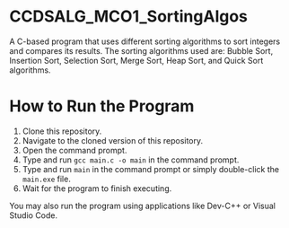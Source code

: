# CCDSALG_MCO1_SortingAlgos

A C-based program that uses different sorting algorithms to sort integers and compares its results. The sorting algorithms used are: Bubble Sort, Insertion Sort, Selection Sort, Merge Sort, Heap Sort, and Quick Sort algorithms. 

# How to Run the Program
1. Clone this repository.
2. Navigate to the cloned version of this repository.
3. Open the command prompt.
4. Type and run `gcc main.c -o main` in the command prompt.
5. Type and run `main` in the command prompt or simply double-click the `main.exe` file.
6. Wait for the program to finish executing.

You may also run the program using applications like Dev-C++ or Visual Studio Code.
